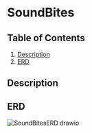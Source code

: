 # SoundBites

## Table of Contents
1. [Description](#Description)
2. [ERD](#Product-Spec)


## Description



## ERD
![SoundBitesERD drawio](https://github.com/user-attachments/assets/21976c3d-c485-4961-b564-2e3d47314492)


